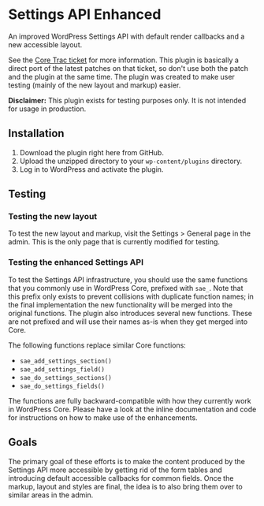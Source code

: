 # Settings API Enhanced

An improved WordPress Settings API with default render callbacks and a new accessible layout.

See the [Core Trac ticket](https://core.trac.wordpress.org/ticket/39441) for more information. This plugin is basically a direct port of the latest patches on that ticket, so don't use both the patch and the plugin at the same time. The plugin was created to make user testing (mainly of the new layout and markup) easier.

**Disclaimer:** This plugin exists for testing purposes only. It is not intended for usage in production.

## Installation

1. Download the plugin right here from GitHub.
2. Upload the unzipped directory to your `wp-content/plugins` directory.
3. Log in to WordPress and activate the plugin.

## Testing

### Testing the new layout

To test the new layout and markup, visit the Settings > General page in the admin. This is the only page that is currently modified for testing.

### Testing the enhanced Settings API

To test the Settings API infrastructure, you should use the same functions that you commonly use in WordPress Core, prefixed with `sae_`. Note that this prefix only exists to prevent collisions with duplicate function names; in the final implementation the new functionality will be merged into the original functions. The plugin also introduces several new functions. These are not prefixed and will use their names as-is when they get merged into Core.

The following functions replace similar Core functions:

* `sae_add_settings_section()`
* `sae_add_settings_field()`
* `sae_do_settings_sections()`
* `sae_do_settings_fields()`

The functions are fully backward-compatible with how they currently work in WordPress Core. Please have a look at the inline documentation and code for instructions on how to make use of the enhancements.

## Goals

The primary goal of these efforts is to make the content produced by the Settings API more accessible by getting rid of the form tables and introducing default accessible callbacks for common fields. Once the markup, layout and styles are final, the idea is to also bring them over to similar areas in the admin.
